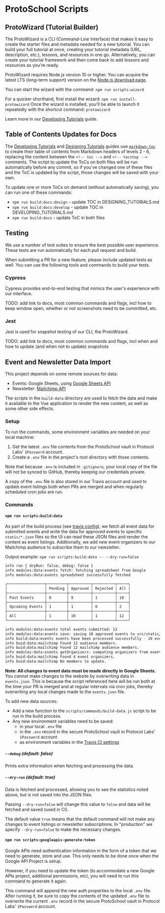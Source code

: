 # ProtoSchool Scripts

## ProtoWizard (Tutorial Builder)

The ProtoWizard is a CLI (Command-Line Interface) that makes it easy to create the starter files and metadata needed for a new tutorial. You can build your full tutorial at once, creating your tutorial metadata (URL, description, etc.), lessons, and resources in one go. Alternatively, you can create your tutorial framework and then come back to add lessons and resources as you're ready.

ProtoWizard requires Node.js version 10 or higher. You can acquire the latest LTS (long-term support) version on the [Node.js download page](https://nodejs.org/en/download/).

You can start the wizard with the command:
`npm run scripts:wizard`

For a quicker shorthand, first install the wizard:
`npm run install-protowizard`
Once the wizard is installed, you'll be able to launch it repeatedly with the shortcut command:
`protowizard`

Learn more in our [Developing Tutorials](../../DEVELOPING_TUTORIALS.md) guide.

## Table of Contents Updates for Docs

The [Developing Tutorials](../../DEVELOPING_TUTORIALS.md) and [Designing Tutorials](../../DESIGNING_TUTORIALS.md) guides use [`markdown-toc`](https://www.npmjs.com/package/markdown-toc) to create their table of contents from Markdown headers of levels 2 - 6, replacing the content between the `<!-- toc -->` and `<!-- tocstop -->` comments. The script to update the ToCs on both files will be run automatically before any commit, so if you've changed one of these files and the ToC is updated by the script, those changes will be saved with your own.

To update one or more ToCs on demand (without automatically saving), you can run one of these commands:
  - `npm run build:docs:design` - update TOC in DESIGNING_TUTORIALS.md
  - `npm run build:docs:develop` - update TOC in DEVELOPING_TUTORIALS.md
  - `npm run build:docs` - update ToC in both files

## Testing
We use a number of test suites to ensure the best possible user experience. These tests are run automatically for each pull request and build.

When submitting a PR for a new feature, please include updated tests as well. You can use the following tools and commands to build your tests.

### Cypress
Cypress provides end-to-end testing that mimics the user's experience with our interface.

TODO: add link to docs, most common commands and flags, incl how to keep window open, whether or not screenshots need to be committed, etc.


### Jest
Jest is used for snapshot testing of our CLI, the ProtoWizard.

TODO: add link to docs, most common commands and flags, incl when and how to update (and when not to update) snapshots



## Event and Newsletter Data Import

This project depends on some remote sources for data:

- Events: Google Sheets, using [Google Sheets API](https://developers.google.com/sheets/api/reference/rest/v4/spreadsheets.values/get)
- Newsletter: [Mailchimp API](https://mailchimp.com/developer/)

The scripts in the `build-data` directory are used to fetch the data and make it available to the Vue application to render the new content, as well as some other side effects.

### Setup

To run the commands, some environment variables are needed on your local machine:

1.  Get the latest `.env` file contents from the ProtoSchool vault in Protocol Labs' `1Password` account.
2.  Create a `.env` file in the project's root directory with those contents.

Note that because `.env` is included in `.gitignore`, your local copy of the file will not be synced to GitHub, thereby keeping our credentials private.

A copy of the `.env` file is also stored in our Travis account and used to update event listings both when PRs are merged and when regularly scheduled cron jobs are run.

### Commands

#### `npm run scripts:build:data`

As part of the build process (see [travis config](../.travis.yml)), we fetch all event data for submitted events and write the data for approved events to specific `static/*.json` files so the UI can read these JSON files and render the content as event listings. Additionally, we add new event organizers to our Mailchimp audience to subscribe them to our newsletter.

Output example: `npm run scripts:build:data -- --dry-run=false`

```bash
info run { dryRun: false, debug: false }
info modules:data:events fetch: fetching spreadsheet from Google
info modules:data:events spreadsheet successfully fetched

┌─────────────────┬─────────┬──────────┬──────────┬─────┐
│                 │ Pending │ Approved │ Rejected │ All │
├─────────────────┼─────────┼──────────┼──────────┼─────┤
│ Past Events     │ 0       │ 9        │ 1        │ 10  │
├─────────────────┼─────────┼──────────┼──────────┼─────┤
│ Upcoming Events │ 1       │ 1        │ 0        │ 2   │
├─────────────────┼─────────┼──────────┼──────────┼─────┤
│ All             │ 1       │ 10       │ 1        │ 12  │
└─────────────────┴─────────┴──────────┴──────────┴─────┘

info modules:data:events total events submitted: 12
info modules:data:events save: saving 10 approved events to src/static/events.json
info build:data:events events have been processed successfully - 10 events saved
info buid:data:mailchimp Found 12 audience members.
info buid:data:mailchimp Found 12 mailchimp audience members.
info modules:data:events getOrganizers: computing organizers from events list.
info buid:data:mailchimp Found 4 event organizers.
info buid:data:mailchimp No members to update.
```

**Note: All changes to event data must be made directly in Google Sheets.** You _cannot_ make changes to the website by overwriting data in `events.json`. This is because the script referenced here will be run both at the time your PR is merged and at regular intervals via cron jobs, thereby overwriting any local changes made to the `events.json` file.

To add new data sources:

- Add a new function to the `scripts/commands/build-data.js` script to be run in the build process.
- Any new environment variables need to be saved:
    -  in your local `.env` file
    -  in the `.env` record in the secure ProtoSchool vault in Protocol Labs' `1Password` account
    -  as environment variables in the [Travis CI settings](https://travis-ci.org/ProtoSchool/protoschool.github.io/settings)

##### `--debug` (default: false)

Prints extra information when fetching and processing the data.

##### `--dry-run` (default: true)

Data is fetched and processed, allowing you to see the statistics noted above, but is not saved into the JSON files.

Passing `--dry-run=false` will change this value to `false` and data will be fetched and saved (used in CI).

The default value `true` means that the default command will not make any changes to event listings or newsletter subscriptions. In "production" we specify `--dry-run=false` to make the necessary changes.


#### `npm run scripts:googleapis-generate-token`

Google APIs need authentication information in the form of a token that we need to generate, store and use.
This only needs to be done once when the Google API Project is setup.

However, if you need to update the token (to accommodate a new Google APIs project, additional permissions, etc), you will need to run this command to generate it again.

This command will append the new auth properties to the local `.env` file. After running it, be sure to copy the contents of the updated `.env` file to overwrite the current `.env` record in the secure ProtoSchool vault in Protocol Labs' `1Password` account.
